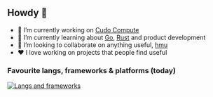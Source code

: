 ## Howdy 👋
- 🔭 I’m currently working on [Cudo Compute](https://www.cudocompute.com/)
- 🌱 I’m currently learning about [Go](https://go.dev/), [Rust](https://www.rust-lang.org/) and product development
- 👯 I’m looking to collaborate on anything useful, [hmu](mailto:chris@saganic.co.uk)
- ❤️ I love working on projects that people find useful

### Favourite langs, frameworks & platforms (today)

[![Langs and frameworks](https://skillicons.dev/icons?i=vue,nuxt,react,next,tailwind,ts,go,vercel,gcp,netlify)](https://github.com/Saganic)


<!--
**Saganic/Saganic** is a ✨ _special_ ✨ repository because its `README.md` (this file) appears on your GitHub profile.

Here are some ideas to get you started:

- 🔭 I’m currently working on ...
- 🌱 I’m currently learning ...
- 👯 I’m looking to collaborate on ...
- 🤔 I’m looking for help with ...
- 💬 Ask me about ...
- 📫 How to reach me: ...
- 😄 Pronouns: ...
- ⚡ Fun fact: ...
-->
